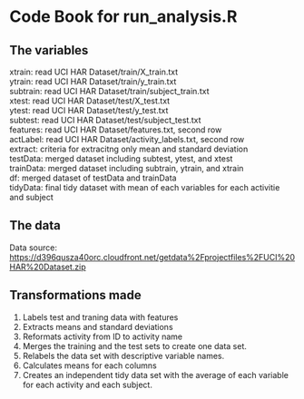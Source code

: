 # Code Book for run_analysis.R
## The variables
xtrain: read UCI HAR Dataset/train/X_train.txt <br />
ytrain: read UCI HAR Dataset/train/y_train.txt <br />
subtrain: read UCI HAR Dataset/train/subject_train.txt <br />
xtest: read UCI HAR Dataset/test/X_test.txt <br />
ytest: read UCI HAR Dataset/test/y_test.txt <br />
subtest: read UCI HAR Dataset/test/subject_test.txt <br />
features: read UCI HAR Dataset/features.txt, second row <br />
actLabel: read UCI HAR Dataset/activity_labels.txt, second row <br />
extract: criteria for extracitng only mean and standard deviation <br />
testData: merged dataset including subtest, ytest, and xtest <br />
trainData: merged dataset including subtrain, ytrain, and xtrain <br />
df: merged dataset of testData and trainData <br />
tidyData: final tidy dataset with mean of each variables for each activitie and subject <br />

## The data
Data source: https://d396qusza40orc.cloudfront.net/getdata%2Fprojectfiles%2FUCI%20HAR%20Dataset.zip

## Transformations made
1. Labels test and traning data with features
2. Extracts means and standard deviations
3. Reformats activity from ID to activity name
4. Merges the training and the test sets to create one data set. <br />
5. Relabels the data set with descriptive variable names. <br />
6. Calculates means for each columns <br /> 
7. Creates an independent tidy data set with the average of each variable for each activity and each subject. <br />

